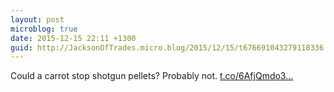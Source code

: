 ```yaml
---
layout: post
microblog: true
date: 2015-12-15 22:11 +1300
guid: http://JacksonOfTrades.micro.blog/2015/12/15/t676691043279118336.html
---
```

Could a carrot stop shotgun pellets? Probably not. [t.co/6AfjQmdo3...](https://t.co/6AfjQmdo3z)
